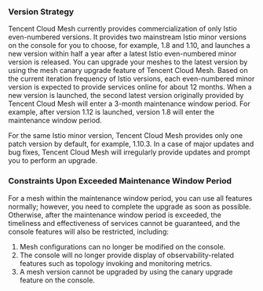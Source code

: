 

### Version Strategy

Tencent Cloud Mesh currently provides commercialization of only Istio even-numbered versions. It provides two mainstream Istio minor versions on the console for you to choose, for example, 1.8 and 1.10, and launches a new version within half a year after a latest Istio even-numbered minor version is released. You can upgrade your meshes to the latest version by using the mesh canary upgrade feature of Tencent Cloud Mesh. Based on the current iteration frequency of Istio versions, each even-numbered minor version is expected to provide services online for about 12 months. When a new version is launched, the second latest version originally provided by Tencent Cloud Mesh will enter a 3-month maintenance window period. For example, after version 1.12 is launched, version 1.8 will enter the maintenance window period.

For the same Istio minor version, Tencent Cloud Mesh provides only one patch version by default, for example, 1.10.3. In a case of major updates and bug fixes, Tencent Cloud Mesh will irregularly provide updates and prompt you to perform an upgrade.

### Constraints Upon Exceeded Maintenance Window Period

For a mesh within the maintenance window period, you can use all features normally; however, you need to complete the upgrade as soon as possible. Otherwise, after the maintenance window period is exceeded, the timeliness and effectiveness of services cannot be guaranteed, and the console features will also be restricted, including:

1. Mesh configurations can no longer be modified on the console.
2. The console will no longer provide display of observability-related features such as topology invoking and monitoring metrics.
3. A mesh version cannot be upgraded by using the canary upgrade feature on the console.

